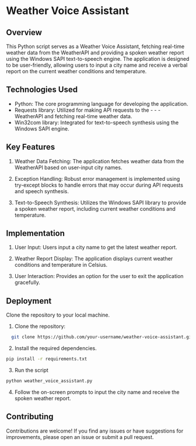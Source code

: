 
# Weather Voice Assistant

## Overview

This Python script serves as a Weather Voice Assistant, fetching real-time weather data from the WeatherAPI and providing a spoken weather report using the Windows SAPI text-to-speech engine. The application is designed to be user-friendly, allowing users to input a city name and receive a verbal report on the current weather conditions and temperature.


## Technologies Used

- Python: The core programming language for developing the application.
- Requests library: Utilized for making API requests to the - - - WeatherAPI and fetching real-time weather data.
- Win32com library: Integrated for text-to-speech synthesis using the Windows SAPI engine.

## Key Features

1. Weather Data Fetching: The application fetches weather data from the WeatherAPI based on user-input city names.

2. Exception Handling: Robust error management is implemented using try-except blocks to handle errors that may occur during API requests and speech synthesis.

3. Text-to-Speech Synthesis: Utilizes the Windows SAPI library to provide a spoken weather report, including current weather conditions and temperature.


## Implementation


1. User Input: Users input a city name to get the latest weather report.

2. Weather Report Display: The application displays current weather conditions and temperature in Celsius.

3. User Interaction: Provides an option for the user to exit the application gracefully.
## Deployment

Clone the repository to your local machine.


1. Clone the repository:
```bash
  git clone https://github.com/your-username/weather-voice-assistant.git
```

2. Install the required dependencies.
```bash
pip install -r requirements.txt
```

3. Run the script
```bash
python weather_voice_assistant.py
```
4. Follow the on-screen prompts to input the city name and receive the spoken weather report.
## Contributing

Contributions are welcome! If you find any issues or have suggestions for improvements, please open an issue or submit a pull request.
